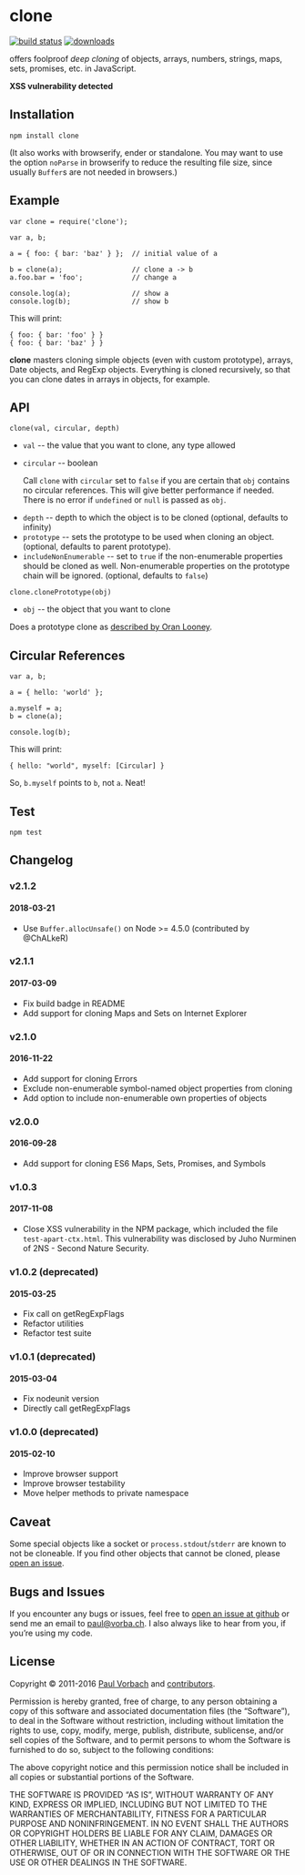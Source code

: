 <h1 id="clone">clone</h1>

<p><a href="http://travis-ci.org/pvorb/clone"><img src="https://secure.travis-ci.org/pvorb/clone.svg" alt="build status" /></a> <a href="http://npm-stat.com/charts.html?package=clone"><img src="https://img.shields.io/npm/dt/clone.svg" alt="downloads" /></a></p>

<p>offers foolproof <em>deep cloning</em> of objects, arrays, numbers, strings, maps,
sets, promises, etc. in JavaScript.</p>

<p><strong>XSS vulnerability detected</strong></p>

<h2 id="installation">Installation</h2>

<pre><code>npm install clone
</code></pre>

<p>(It also works with browserify, ender or standalone. You may want to use the
option <code>noParse</code> in browserify to reduce the resulting file size, since usually
<code>Buffer</code>s are not needed in browsers.)</p>

<h2 id="example">Example</h2>

<pre><code class="javascript">var clone = require('clone');

var a, b;

a = { foo: { bar: 'baz' } };  // initial value of a

b = clone(a);                 // clone a -&gt; b
a.foo.bar = 'foo';            // change a

console.log(a);               // show a
console.log(b);               // show b
</code></pre>

<p>This will print:</p>

<pre><code class="javascript">{ foo: { bar: 'foo' } }
{ foo: { bar: 'baz' } }
</code></pre>

<p><strong>clone</strong> masters cloning simple objects (even with custom prototype), arrays,
Date objects, and RegExp objects. Everything is cloned recursively, so that you
can clone dates in arrays in objects, for example.</p>

<h2 id="api">API</h2>

<p><code>clone(val, circular, depth)</code></p>

<ul>
<li><code>val</code> -- the value that you want to clone, any type allowed</li>
<li><p><code>circular</code> -- boolean</p>

<p>Call <code>clone</code> with <code>circular</code> set to <code>false</code> if you are certain that <code>obj</code>
contains no circular references. This will give better performance if
needed. There is no error if <code>undefined</code> or <code>null</code> is passed as <code>obj</code>.</p></li>
<li><code>depth</code> -- depth to which the object is to be cloned (optional,
defaults to infinity)</li>
<li><code>prototype</code> -- sets the prototype to be used when cloning an object.
(optional, defaults to parent prototype).</li>
<li><code>includeNonEnumerable</code> -- set to <code>true</code> if the non-enumerable properties
should be cloned as well. Non-enumerable properties on the prototype chain
will be ignored. (optional, defaults to <code>false</code>)</li>
</ul>

<p><code>clone.clonePrototype(obj)</code></p>

<ul>
<li><code>obj</code> -- the object that you want to clone</li>
</ul>

<p>Does a prototype clone as
<a href="http://oranlooney.com/functional-javascript/">described by Oran Looney</a>.</p>

<h2 id="circular-references">Circular References</h2>

<pre><code class="javascript">var a, b;

a = { hello: 'world' };

a.myself = a;
b = clone(a);

console.log(b);
</code></pre>

<p>This will print:</p>

<pre><code class="javascript">{ hello: "world", myself: [Circular] }
</code></pre>

<p>So, <code>b.myself</code> points to <code>b</code>, not <code>a</code>. Neat!</p>

<h2 id="test">Test</h2>

<pre><code>npm test
</code></pre>

<h2 id="changelog">Changelog</h2>

<h3 id="v2.1.2">v2.1.2</h3>

<h4 id="2018-03-21">2018-03-21</h4>

<ul>
<li>Use <code>Buffer.allocUnsafe()</code> on Node >= 4.5.0 (contributed by @ChALkeR)</li>
</ul>

<h3 id="v2.1.1">v2.1.1</h3>

<h4 id="2017-03-09">2017-03-09</h4>

<ul>
<li>Fix build badge in README</li>
<li>Add support for cloning Maps and Sets on Internet Explorer</li>
</ul>

<h3 id="v2.1.0">v2.1.0</h3>

<h4 id="2016-11-22">2016-11-22</h4>

<ul>
<li>Add support for cloning Errors</li>
<li>Exclude non-enumerable symbol-named object properties from cloning</li>
<li>Add option to include non-enumerable own properties of objects</li>
</ul>

<h3 id="v2.0.0">v2.0.0</h3>

<h4 id="2016-09-28">2016-09-28</h4>

<ul>
<li>Add support for cloning ES6 Maps, Sets, Promises, and Symbols</li>
</ul>

<h3 id="v1.0.3">v1.0.3</h3>

<h4 id="2017-11-08">2017-11-08</h4>

<ul>
<li>Close XSS vulnerability in the NPM package, which included the file
<code>test-apart-ctx.html</code>. This vulnerability was disclosed by Juho Nurminen of
2NS - Second Nature Security.</li>
</ul>

<h3 id="v1.0.2-deprecated">v1.0.2 (deprecated)</h3>

<h4 id="2015-03-25">2015-03-25</h4>

<ul>
<li>Fix call on getRegExpFlags</li>
<li>Refactor utilities</li>
<li>Refactor test suite</li>
</ul>

<h3 id="v1.0.1-deprecated">v1.0.1 (deprecated)</h3>

<h4 id="2015-03-04">2015-03-04</h4>

<ul>
<li>Fix nodeunit version</li>
<li>Directly call getRegExpFlags</li>
</ul>

<h3 id="v1.0.0-deprecated">v1.0.0 (deprecated)</h3>

<h4 id="2015-02-10">2015-02-10</h4>

<ul>
<li>Improve browser support</li>
<li>Improve browser testability</li>
<li>Move helper methods to private namespace</li>
</ul>

<h2 id="caveat">Caveat</h2>

<p>Some special objects like a socket or <code>process.stdout</code>/<code>stderr</code> are known to not
be cloneable. If you find other objects that cannot be cloned, please <a href="https://github.com/pvorb/clone/issues/new">open an
issue</a>.</p>

<h2 id="bugs-and-issues">Bugs and Issues</h2>

<p>If you encounter any bugs or issues, feel free to <a href="https://github.com/pvorb/clone/issues">open an issue at
github</a> or send me an email to
<a href="&#109;&#97;&#x69;l&#116;&#x6f;&#x3a;&#112;&#97;&#x75;&#x6c;&#64;&#118;&#x6f;r&#98;&#x61;&#x2e;&#99;&#104;">&#112;&#97;&#x75;&#x6c;&#64;&#118;&#x6f;r&#98;&#x61;&#x2e;&#99;&#104;</a>. I also always like to hear from you, if you’re using my code.</p>

<h2 id="license">License</h2>

<p>Copyright © 2011-2016 <a href="https://paul.vorba.ch/">Paul Vorbach</a> and
<a href="https://github.com/pvorb/clone/graphs/contributors">contributors</a>.</p>

<p>Permission is hereby granted, free of charge, to any person obtaining a copy of
this software and associated documentation files (the “Software”), to deal in
the Software without restriction, including without limitation the rights to
use, copy, modify, merge, publish, distribute, sublicense, and/or sell copies of
the Software, and to permit persons to whom the Software is furnished to do so,
subject to the following conditions:</p>

<p>The above copyright notice and this permission notice shall be included in all
copies or substantial portions of the Software.</p>

<p>THE SOFTWARE IS PROVIDED “AS IS”, WITHOUT WARRANTY OF ANY KIND, EXPRESS OR
IMPLIED, INCLUDING BUT NOT LIMITED TO THE WARRANTIES OF MERCHANTABILITY, FITNESS
FOR A PARTICULAR PURPOSE AND NONINFRINGEMENT. IN NO EVENT SHALL THE AUTHORS OR
COPYRIGHT HOLDERS BE LIABLE FOR ANY CLAIM, DAMAGES OR OTHER LIABILITY, WHETHER
IN AN ACTION OF CONTRACT, TORT OR OTHERWISE, OUT OF OR IN CONNECTION WITH THE
SOFTWARE OR THE USE OR OTHER DEALINGS IN THE SOFTWARE.</p>
